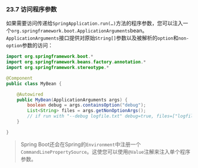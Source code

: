 ### 23.7 访问程序参数

如果需要访问传递给`SpringApplication.run(…)`方法的程序参数，您可以注入一个`org.springframework.boot.ApplicationArguments`bean。`ApplicationArguments`接口提供对原始`String[]`参数以及被解析的`option`和`non-option`参数的访问：

```java
import org.springframework.boot.*
import org.springframework.beans.factory.annotation.*
import org.springframework.stereotype.*

@Component
public class MyBean {

    @Autowired
    public MyBean(ApplicationArguments args) {
        boolean debug = args.containsOption("debug");
        List<String> files = args.getNonOptionArgs();
        // if run with "--debug logfile.txt" debug=true, files=["logfile.txt"]
    }

}
```

>Spring Boot还会在Spring的`Environment`中注册一个`CommandLinePropertySource`。这使您可以使用`@Value`注解来注入单个程序参数。
